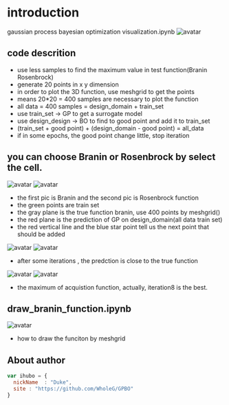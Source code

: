# introduction #
gaussian process bayesian optimization visualization.ipynb
![avatar](https://github.com/WholeG/GPBO/raw/main/pictures/suequen_12.jpg) 
## code descrition ##

* use less samples to find the maximum value in test function(Branin Rosenbrock)
* generate 20 points in x y dimension
* in order to plot the 3D function, use meshgrid to get the points
* means 20*20 = 400 samples are necessary to plot the function
* all data = 400 samples = design_domain + train_set
* use train_set -> GP to get a surrogate model  
* use design_design -> BO to find to good point and add it to train_set 
* (train_set + good point) + (design_domain - good point) = all_data
* if in some epochs, the good point change little, stop iteration



##  you can choose Branin or Rosenbrock by select the cell.

![avatar](https://github.com/WholeG/GPBO/raw/main/pictures/rosenbrock_max_0.jpg)
![avatar](https://github.com/WholeG/GPBO/raw/main/pictures_rosenbrock/rosenbrock_max_1.jpg)

- the first pic is Branin and the second pic is Rosenbrock function
- the green points are train set
- the gray plane is the true function branin, use 400 points by meshgrid()
- the red plane is the prediction of GP on design_domain(all data train set)
- the red vertical line and the blue star point tell us the next point that should be added


![avatar](https://github.com/WholeG/GPBO/raw/main/pictures/rosenbrock_max_11.jpg)
![avatar](https://github.com/WholeG/GPBO/raw/main/pictures_rosenbrock/rosenbrock_max_14.jpg)

- after some iterations , the predction is close to the true function 

![avatar](https://github.com/WholeG/GPBO/raw/main/pictures/max_round.jpg)
![avatar](https://github.com/WholeG/GPBO/raw/main/pictures_rosenbrock/rosen.jpg)
- the maximum of acquistion function, actually, iteration8 is the best.

## draw_branin_function.ipynb ##
![avatar](https://github.com/WholeG/GPBO/raw/main/pictures_rosenbrock/rosenbrock.jpg)
- how to draw the funciton by meshgrid
## About author

```javascript
var ihubo = {
  nickName  : "Duke",
  site : "https://github.com/WholeG/GPBO"
}
```
